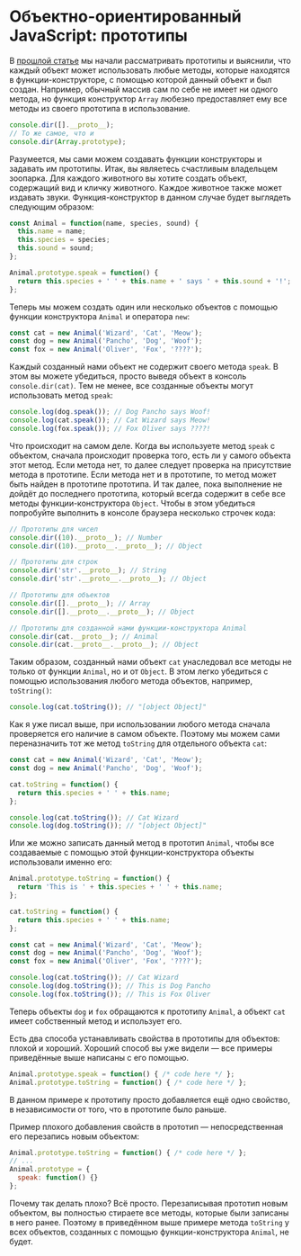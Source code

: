 # Объектно-ориентированный JavaScript: прототипы

В [прошлой статье](http://jsraccoon.ru/oop-constructors) мы начали рассматривать прототипы и выяснили, что каждый объект может использовать любые методы, которые находятся в функции-конструкторе, с помощью которой данный объект и был создан. Например, обычный массив сам по себе не имеет ни одного метода, но функция конструктор `Array` любезно предоставляет ему все методы из своего прототипа в использование. 
```javascript
console.dir([].__proto__);
// То же самое, что и
console.dir(Array.prototype);
```

Разумеется, мы сами можем создавать функции конструкторы и задавать им прототипы. Итак, вы являетесь счастливым владельцем зоопарка. Для каждого животного вы хотите создать объект, содержащий вид и кличку животного. Каждое животное также может издавать звуки. Функция-конструктор в данном случае будет выглядеть следующим образом:
```javascript
const Animal = function(name, species, sound) {
  this.name = name;
  this.species = species;
  this.sound = sound;
};

Animal.prototype.speak = function() {
  return this.species + ' ' + this.name + ' says ' + this.sound + '!';
};
```

Теперь мы можем создать один или несколько объектов с помощью функции конструктора `Animal` и оператора `new`:
```javascript
const cat = new Animal('Wizard', 'Cat', 'Meow');
const dog = new Animal('Pancho', 'Dog', 'Woof');
const fox = new Animal('Oliver', 'Fox', '????');
```

Каждый созданный нами объект не содержит своего метода `speak`. В этом вы можете убедиться, просто выведя объект в консоль `console.dir(cat)`. Тем не менее, все созданные объекты могут использовать метод `speak`:
```javascript
console.log(dog.speak()); // Dog Pancho says Woof!
console.log(cat.speak()); // Cat Wizard says Meow!
console.log(fox.speak()); // Fox Oliver says ????!
```

Что происходит на самом деле. Когда вы используете метод `speak` с объектом, сначала происходит проверка того, есть ли у самого объекта этот метод. Если метода нет, то далее следует проверка на присутствие метода в прототипе. Если метода нет и в прототипе, то метод может быть найден в прототипе прототипа. И так далее, пока выполнение не дойдёт до последнего прототипа, который всегда содержит в себе все методы функции-конструктора `Object`. Чтобы в этом убедиться попробуйте выполнить в консоле браузера несколько строчек кода:
```javascript
// Прототипы для чисел
console.dir((10).__proto__); // Number
console.dir((10).__proto__.__proto__); // Object

// Прототипы для строк
console.dir('str'.__proto__); // String
console.dir('str'.__proto__.__proto__); // Object

// Прототипы для объектов
console.dir([].__proto__); // Array
console.dir([].__proto__.__proto__); // Object

// Прототипы для созданной нами функции-конструктора Animal
console.dir(cat.__proto__); // Animal
console.dir(cat.__proto__.__proto__); // Object
```

Таким образом, созданный нами объект `cat` унаследовал все методы не только от функции `Animal`, но и от `Object`. В этом легко убедиться с помощью использования любого метода объектов, например, `toString()`:
```javascript
console.log(cat.toString()); // "[object Object]"
```

Как я уже писал выше, при использовании любого метода сначала проверяется его наличие в самом объекте. Поэтому мы можем сами переназначить тот же метод `toString` для отдельного объекта `cat`:
```javascript
const cat = new Animal('Wizard', 'Cat', 'Meow');
const dog = new Animal('Pancho', 'Dog', 'Woof');

cat.toString = function() {
  return this.species + ' ' + this.name;
};

console.log(cat.toString()); // Cat Wizard
console.log(dog.toString()); // "[object Object]"
```

Или же можно записать данный метод в прототип `Animal`, чтобы все создаваемые с помощью этой функции-конструктора объекты использовали именно его:
```javascript
Animal.prototype.toString = function() {
  return 'This is ' + this.species + ' ' + this.name;
};

cat.toString = function() {
  return this.species + ' ' + this.name;
};

const cat = new Animal('Wizard', 'Cat', 'Meow');
const dog = new Animal('Pancho', 'Dog', 'Woof');
const fox = new Animal('Oliver', 'Fox', '????');

console.log(cat.toString()); // Cat Wizard
console.log(dog.toString()); // This is Dog Pancho
console.log(fox.toString()); // This is Fox Oliver
```

Теперь объекты `dog` и `fox` обращаются к прототипу `Animal`, а объект `cat` имеет собственный метод и использует его.

Есть два способа устанавливать свойства в прототипы для объектов: плохой и хороший. Хороший способ вы уже видели — все примеры приведённые выше написаны с его помощью.
```javascript
Animal.prototype.speak = function() { /* code here */ };
Animal.prototype.toString = function() { /* code here */ };
```

В данном примере к прототипу просто добавляется ещё одно свойство, в независимости от того, что в прототипе было раньше.

Пример плохого добавления свойств в прототип — непосредственная его перезапись новым объектом:
```javascript
Animal.prototype.toString = function() { /* code here */ };
// ...
Animal.prototype = {
  speak: function() {}
};
```

Почему так делать плохо? Всё просто. Перезаписывая прототип новым объектом, вы полностью стираете все методы, которые были записаны в него ранее. Поэтому в приведённом выше примере метода `toString` у всех объектов, созданных с помощью функции-конструктора `Animal`, не будет.
